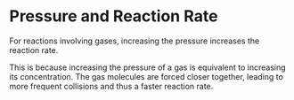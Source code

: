 
# Pressure and Reaction Rate

For reactions involving gases, increasing the pressure increases the reaction rate.

This is because increasing the pressure of a gas is equivalent to increasing its concentration. The gas molecules are forced closer together, leading to more frequent collisions and thus a faster reaction rate.

